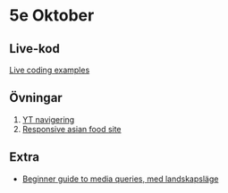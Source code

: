 # 5e Oktober

## Live-kod
[Live coding examples](live-coding/)

## Övningar
1. [YT navigering](exercises/exercise_yt_nav.md)
2. [Responsive asian food site](exercises/exercise_asianfood.md)


## Extra
- [Beginner guide to media queries, med landskapsläge](https://developer.mozilla.org/en-US/docs/Learn/CSS/CSS_layout/Media_queries)
